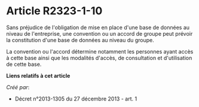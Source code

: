 # Article R2323-1-10

Sans préjudice de l'obligation de mise en place d'une base de données au niveau de l'entreprise, une convention ou un accord
de groupe peut prévoir la constitution d'une base de données au niveau du groupe. 

La convention ou l'accord détermine notamment les personnes ayant accès à cette base ainsi que les modalités d'accès, de
consultation et d'utilisation de cette base.

**Liens relatifs à cet article**

_Créé par_:

  - Décret n°2013-1305 du 27 décembre 2013 - art. 1
